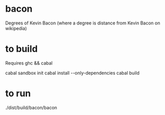 bacon
=====

Degrees of Kevin Bacon (where a degree is distance from Kevin Bacon on wikipedia)

to build
========

Requires ghc && cabal

cabal sandbox init
cabal install --only-dependencies
cabal build

to run
======
./dist/build/bacon/bacon
